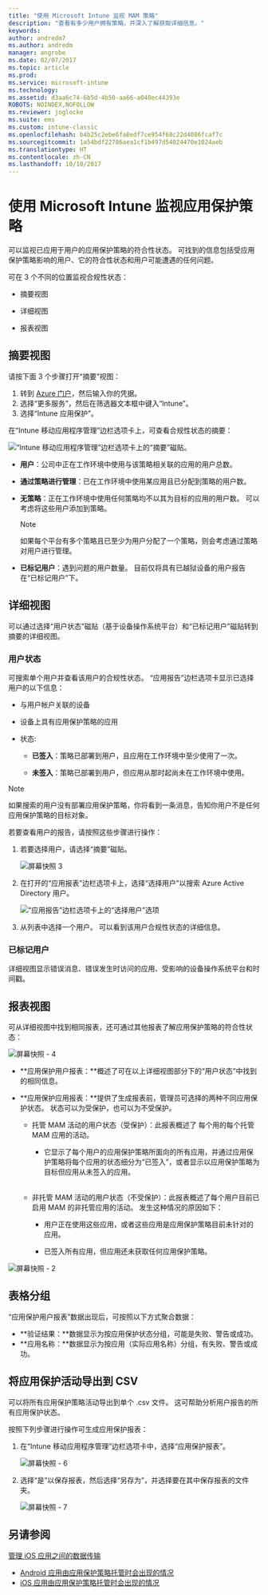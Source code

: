 ```yaml
---
title: "使用 Microsoft Intune 监视 MAM 策略"
description: "查看有多少用户拥有策略，并深入了解获取详细信息。"
keywords: 
author: andredm7
ms.author: andredm
manager: angrobe
ms.date: 02/07/2017
ms.topic: article
ms.prod: 
ms.service: microsoft-intune
ms.technology: 
ms.assetid: d3aa6c74-6b5d-4b50-aa66-a040ec44393e
ROBOTS: NOINDEX,NOFOLLOW
ms.reviewer: joglocke
ms.suite: ems
ms.custom: intune-classic
ms.openlocfilehash: b4b25c2ebe6fa8edf7ce954f68c22d4086fcaf7c
ms.sourcegitcommit: 1a54bdf22786aea1cf1b497d54024470e1024aeb
ms.translationtype: HT
ms.contentlocale: zh-CN
ms.lasthandoff: 10/10/2017
---
```

# <a name="monitor-app-protection-policies-with-microsoft-intune"></a>使用 Microsoft Intune 监视应用保护策略
可以监视已应用于用户的应用保护策略的符合性状态。 可找到的信息包括受应用保护策略影响的用户、它的符合性状态和用户可能遭遇的任何问题。

可在 3 个不同的位置监视合规性状态：

-   摘要视图

-   详细视图

-   报表视图

## <a name="summary-view"></a>摘要视图

请按下面 3 个步骤打开“摘要”视图：

1. 转到 [Azure 门户](https://portal.azure.com)，然后输入你的凭据。
2. 选择“更多服务”，然后在筛选器文本框中键入“Intune”。
3. 选择“Intune 应用保护”。

在“Intune 移动应用程序管理”边栏选项卡上，可查看合规性状态的摘要：

![“Intune 移动应用程序管理”边栏选项卡上的“摘要”磁贴。](../media/mam-azure-portal-user-status-summary.png)

-   **用户**：公司中正在工作环境中使用与该策略相关联的应用的用户总数。

-   **通过策略进行管理**：已在工作环境中使用某应用且已分配到策略的用户数。

-   **无策略**：正在工作环境中使用任何策略均不以其为目标的应用的用户数。 可以考虑将这些用户添加到策略。
    > [!NOTE]
    > 如果每个平台有多个策略且已至少为用户分配了一个策略，则会考虑通过策略对用户进行管理。

- **已标记用户**：遇到问题的用户数量。 目前仅将具有已越狱设备的用户报告在“已标记用户”下。


## <a name="detailed-view"></a>详细视图
可以通过选择“用户状态”磁贴（基于设备操作系统平台）和“已标记用户”磁贴转到摘要的详细视图。

### <a name="user-status"></a>用户状态
可搜索单个用户并查看该用户的合规性状态。 “应用报告”边栏选项卡显示已选择用户的以下信息：
- 与用户帐户关联的设备

- 设备上具有应用保护策略的应用

- 状态:

  - **已签入**：策略已部署到用户，且应用在工作环境中至少使用了一次。

  - **未签入**：策略已部署到用户，但应用从那时起尚未在工作环境中使用。

>[!NOTE]
> 如果搜索的用户没有部署应用保护策略，你将看到一条消息，告知你用户不是任何应用保护策略的目标对象。

若要查看用户的报告，请按照这些步骤进行操作：

1.  若要选择用户，请选择“摘要”磁贴。

    ![屏幕快照 3](../media/MAM-reporting-6.png)

2. 在打开的“应用报表”边栏选项卡上，选择“选择用户”以搜索 Azure Active Directory 用户。

    ![“应用报告”边栏选项卡上的“选择用户”选项](../media/MAM-reporting-2.png)

3. 从列表中选择一个用户。 可以看到该用户合规性状态的详细信息。

### <a name="flagged-users"></a>已标记用户
详细视图显示错误消息、错误发生时访问的应用、受影响的设备操作系统平台和时间戳。

## <a name="reporting-view"></a>报表视图

可从详细视图中找到相同报表，还可通过其他报表了解应用保护策略的符合性状态：

![屏幕快照 - 4](../media/MAM-reporting-7.png)

-   **应用保护用户报表：**概述了可在以上详细视图部分下的“用户状态”中找到的相同信息。

-   **应用保护应用报表：**提供了生成报表前，管理员可选择的两种不同应用保护状态。 状态可以为受保护，也可以为不受保护。

    -   托管 MAM 活动的用户状态（受保护）：此报表概述了 每个用的每个托管 MAM 应用的活动。

        -   它显示了每个用户的应用保护策略所面向的所有应用，并通过应用保护策略将每个应用的状态细分为“已签入”，或者显示以应用保护策略为目标但应用从未签入的应用。
<br></br>
    -   非托管 MAM 活动的用户状态（不受保护）：此报表概述了每个用户目前已启用 MAM 的非托管应用的活动。 发生这种情况的原因如下：

        -   用户正在使用这些应用，或者这些应用是应用保护策略目前未针对的应用。

        -   已签入所有应用，但应用还未获取任何应用保护策略。

![屏幕快照 - 2](../media/MAM-reporting-4.png)

## <a name="table-grouping"></a>表格分组

“应用保护用户报表”数据出现后，可按照以下方式聚合数据：

- **验证结果：**数据显示为按应用保护状态分组，可能是失败、警告或成功。
- **应用名称：**数据显示为按应用（实际应用名称）分组，有失败、警告或成功。

## <a name="export-app-protection-activities-to-csv"></a>将应用保护活动导出到 CSV

可以将所有应用保护策略活动导出到单个 .csv 文件。 这可帮助分析用户报告的所有应用保护状态。

按照下列步骤进行操作可生成应用保护报表：

1. 在“Intune 移动应用程序管理”边栏选项卡中，选择“应用保护报表”。

    ![屏幕快照 - 6](../media/app-protection-report-csv-2.png)

2. 选择“是”以保存报表，然后选择“另存为”，并选择要在其中保存报表的文件夹。

    ![屏幕快照 - 7](../media/app-protection-report-csv-1.png)

## <a name="see-also"></a>另请参阅
[管理 iOS 应用之间的数据传输](manage-data-transfer-between-ios-apps-with-microsoft-intune.md)

* [Android 应用由应用保护策略托管时会出现的情况](/intune/end-user-mam-apps-android)
* [iOS 应用由应用保护策略托管时会出现的情况](/intune/end-user-mam-apps-ios)
